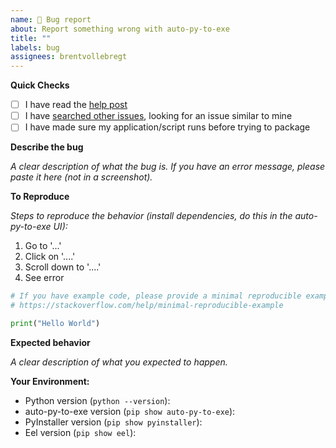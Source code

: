 ```yaml
---
name: 🐛 Bug report
about: Report something wrong with auto-py-to-exe
title: ""
labels: bug
assignees: brentvollebregt
---
```


**Quick Checks**

- [ ] I have read the [help post](https://nitratine.net/blog/post/issues-when-using-auto-py-to-exe)
- [ ] I have [searched other issues](https://github.com/brentvollebregt/auto-py-to-exe/issues?q=is%3Aissue+), looking for an issue similar to mine
- [ ] I have made sure my application/script runs before trying to package

**Describe the bug**

_A clear description of what the bug is. If you have an error message, please paste it here (not in a screenshot)._

**To Reproduce**

_Steps to reproduce the behavior (install dependencies, do this in the auto-py-to-exe UI):_

1. Go to '...'
2. Click on '....'
3. Scroll down to '....'
4. See error

```python
# If you have example code, please provide a minimal reproducible example:
# https://stackoverflow.com/help/minimal-reproducible-example

print("Hello World")
```

**Expected behavior**

_A clear description of what you expected to happen._

**Your Environment:**

- Python version (`python --version`):
- auto-py-to-exe version (`pip show auto-py-to-exe`):
- PyInstaller version (`pip show pyinstaller`):
- Eel version (`pip show eel`):
